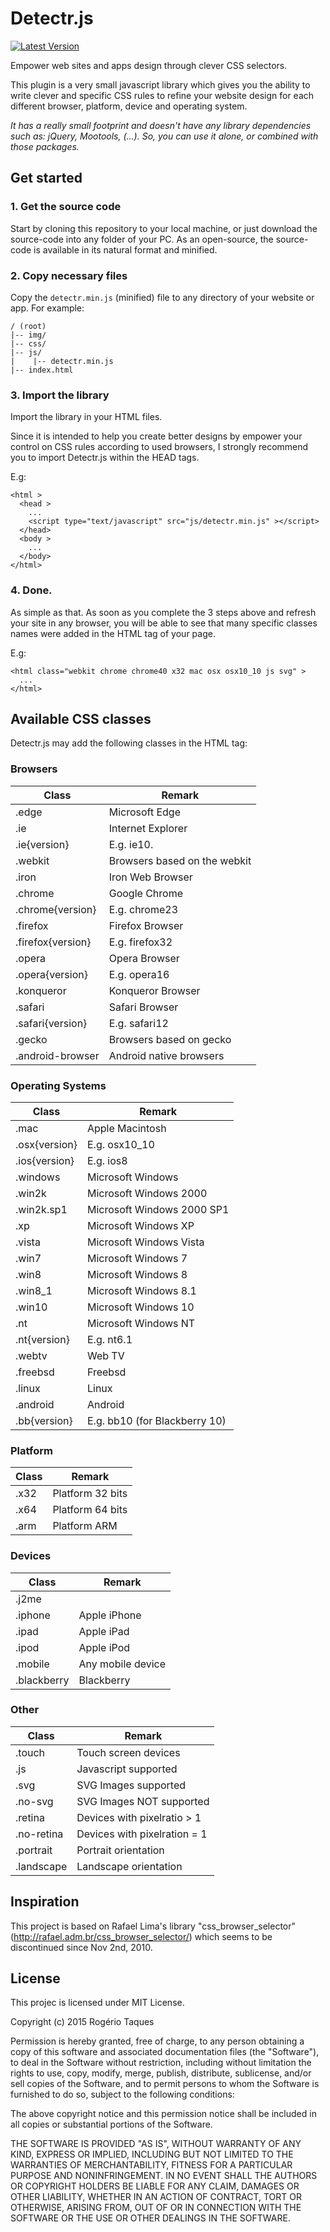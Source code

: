 # Detectr.js

[![Latest Version](https://img.shields.io/github/release/rogeriotaques/detectr.js.svg)](https://github.com/rogeriotaques/detectr.js/releases)

Empower web sites and apps design through clever CSS selectors.

This plugin is a very small javascript library which gives you the ability to
write clever and specific CSS rules to refine your website design for each
different browser, platform, device and operating system.

*It has a really small footprint and doesn't have any library dependencies such as: jQuery, Mootools, (...). So,
you can use it alone, or combined with those packages.*

## Get started

### 1. Get the source code

Start by cloning this repository to your local machine, or just download the
source-code into any folder of your PC. As an open-source, the source-code is
available in its natural format and minified.

### 2. Copy necessary files

Copy the ```detectr.min.js``` (minified) file to any directory of your website
or app. For example:

```
/ (root)
|-- img/
|-- css/
|-- js/
|    |-- detectr.min.js
|-- index.html
```

### 3. Import the library

Import the library in your HTML files.  

Since it is intended to help you create better designs by empower your control
on CSS rules according to used browsers, I strongly recommend you to import
Detectr.js within the HEAD tags.

E.g:

```
<html >
  <head >
    ...
    <script type="text/javascript" src="js/detectr.min.js" ></script>
  </head>
  <body >
    ...
  </body>
</html>

```

### 4. Done.

As simple as that. As soon as you complete the 3 steps above and refresh your
site in any browser, you will be able to see that many specific classes names
were added in the HTML tag of your page.

E.g:

```
<html class="webkit chrome chrome40 x32 mac osx osx10_10 js svg" >
  ...
</html>
```

## Available CSS classes

Detectr.js may add the following classes in the HTML tag:

### Browsers

| Class | Remark |
|-------|--------|
|.edge  | Microsoft Edge |
|.ie    | Internet Explorer |
|.ie{version} | E.g. ie10.  |
|.webkit | Browsers based on the webkit |
|.iron   | Iron Web Browser|
|.chrome | Google Chrome |
|.chrome{version} | E.g. chrome23 |
|.firefox | Firefox Browser |
|.firefox{version} | E.g. firefox32 |
|.opera | Opera Browser |
|.opera{version} | E.g. opera16 |
|.konqueror | Konqueror Browser |
|.safari | Safari Browser |
|.safari{version} | E.g. safari12 |
|.gecko | Browsers based on gecko |
|.android-browser | Android native browsers |

### Operating Systems

| Class | Remark |
|-------|--------|
|.mac   | Apple Macintosh |
|.osx{version} | E.g. osx10_10 |
|.ios{version} | E.g. ios8 |
|.windows | Microsoft Windows |
|.win2k | Microsoft Windows 2000 |
|.win2k.sp1 | Microsoft Windows 2000 SP1 |
|.xp | Microsoft Windows XP |
|.vista | Microsoft Windows Vista  |
|.win7 | Microsoft Windows 7  |
|.win8 | Microsoft Windows 8 |
|.win8_1 | Microsoft Windows 8.1 |
|.win10 | Microsoft Windows 10 |
|.nt | Microsoft Windows NT |
|.nt{version} | E.g. nt6.1|
|.webtv | Web TV |
|.freebsd | Freebsd |
|.linux | Linux |
|.android | Android |
|.bb{version} | E.g. bb10 (for Blackberry 10) |

### Platform

| Class | Remark |
|-------|--------|
|.x32   | Platform 32 bits |
|.x64   | Platform 64 bits |
|.arm   | Platform ARM |

### Devices

| Class | Remark |
|-------|--------|
|.j2me   | |
|.iphone | Apple iPhone |
|.ipad   | Apple iPad |
|.ipod   | Apple iPod |
|.mobile | Any mobile device |
|.blackberry | Blackberry |

### Other

| Class | Remark |
|-------|--------|
|.touch | Touch screen devices |
|.js    | Javascript supported |
|.svg     | SVG Images supported |
|.no-svg     | SVG Images NOT supported |
|.retina     | Devices with pixelratio > 1 |
|.no-retina     | Devices with pixelration = 1|
|.portrait     | Portrait orientation |
|.landscape     | Landscape orientation |

## Inspiration

This project is based on Rafael Lima's library "css_browser_selector"
(http://rafael.adm.br/css_browser_selector/) which seems to be discontinued
since Nov 2nd, 2010.

## License

This projec is licensed under MIT License.

Copyright (c) 2015 Rogério Taques

Permission is hereby granted, free of charge, to any person obtaining a copy
of this software and associated documentation files (the "Software"), to deal
in the Software without restriction, including without limitation the rights
to use, copy, modify, merge, publish, distribute, sublicense, and/or sell
copies of the Software, and to permit persons to whom the Software is
furnished to do so, subject to the following conditions:

The above copyright notice and this permission notice shall be included in all
copies or substantial portions of the Software.

THE SOFTWARE IS PROVIDED "AS IS", WITHOUT WARRANTY OF ANY KIND, EXPRESS OR
IMPLIED, INCLUDING BUT NOT LIMITED TO THE WARRANTIES OF MERCHANTABILITY,
FITNESS FOR A PARTICULAR PURPOSE AND NONINFRINGEMENT. IN NO EVENT SHALL THE
AUTHORS OR COPYRIGHT HOLDERS BE LIABLE FOR ANY CLAIM, DAMAGES OR OTHER
LIABILITY, WHETHER IN AN ACTION OF CONTRACT, TORT OR OTHERWISE, ARISING FROM,
OUT OF OR IN CONNECTION WITH THE SOFTWARE OR THE USE OR OTHER DEALINGS IN THE
SOFTWARE.
